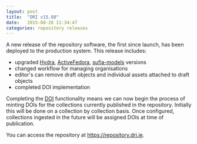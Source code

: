 ```yaml
---
layout: post
title:  "DRI v15.08"
date:   2015-08-26 11:34:47
categories: repository releases
---
```


A new release of the repository software, the first since launch, has been deployed to the production system. This release includes: 

- upgraded [Hydra][hydra], [ActiveFedora][active-fedora], [sufia-models][sufia-models] versions
- changed workflow for managing organisations
- editor's can remove draft objects and individual assets attached to draft objects
- completed DOI implementation

Completing the [DOI][datacite-doi] functionality means we can now begin the process of minting DOIs for the collections currently published in the repository. Initially this will be done on a collection by collection basis. Once configured, collections ingested in the future will be assigned DOIs at time of publication.

You can access the repository at <https://repository.dri.ie>.

[hydra]:            https://github.com/projecthydra/hydra-head/blob/master/HISTORY.textile
[active-fedora]:    https://github.com/projecthydra/active_fedora/releases
[sufia-models]:     https://github.com/projecthydra/sufia/blob/master/History.md
[datacite-doi]:     https://www.datacite.org/faq#n147
